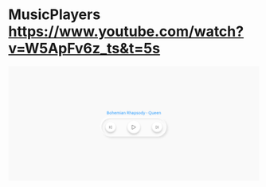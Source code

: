 # MusicPlayers https://www.youtube.com/watch?v=W5ApFv6z_ts&t=5s
<p align="center">
  <img src="preview.png" alt="preview del proyecto"  width="1600">
</p>